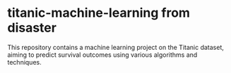 # titanic-machine-learning from disaster
 This repository contains a machine learning project on the Titanic dataset, aiming to predict survival outcomes using various algorithms and techniques.
